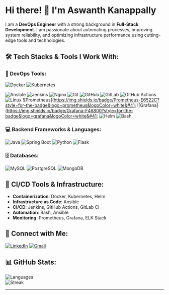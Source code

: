 # Hi there! 👋 I'm Aswanth Kanappally

I am a **DevOps Engineer** with a strong background in **Full-Stack Development**. I am passionate about automating processes, improving system reliability, and optimizing infrastructure performance using cutting-edge tools and technologies.

## 🛠️ Tech Stacks & Tools I Work With:
### 🚀 DevOps Tools:
[//]:![AWS](https://img.shields.io/badge/AWS-232F3E?style=for-the-badge&logo=amazon-aws&logoColor=white)
![Docker](https://img.shields.io/badge/Docker-2496ED?style=for-the-badge&logo=docker&logoColor=white)
![Kubernetes](https://img.shields.io/badge/Kubernetes-326CE5?style=for-the-badge&logo=kubernetes&logoColor=white)

[//]: # (![Terraform]&#40;https://img.shields.io/badge/Terraform-7B42BC?style=for-the-badge&logo=terraform&logoColor=white&#41;)
![Ansible](https://img.shields.io/badge/Ansible-EE0000?style=for-the-badge&logo=ansible&logoColor=white)
![Jenkins](https://img.shields.io/badge/Jenkins-D24939?style=for-the-badge&logo=jenkins&logoColor=white)
![Nginx](https://img.shields.io/badge/Nginx-009639?style=for-the-badge&logo=nginx&logoColor=white)
![Git](https://img.shields.io/badge/Git-F05032?style=for-the-badge&logo=git&logoColor=white)
![GitHub](https://img.shields.io/badge/GitHub-181717?style=for-the-badge&logo=github&logoColor=white)
![GitLab](https://img.shields.io/badge/GitLab-330F63?style=for-the-badge&logo=gitlab&logoColor=white)
![GitHub Actions](https://img.shields.io/badge/GitHub%20Actions-2088FF?style=for-the-badge&logo=github-actions&logoColor=white)
![Linux](https://img.shields.io/badge/Linux-FCC624?style=for-the-badge&logo=linux&logoColor=black)
![Prometheus]&#40;https://img.shields.io/badge/Prometheus-E6522C?style=for-the-badge&logo=prometheus&logoColor=white&#41;
![Grafana]&#40;https://img.shields.io/badge/Grafana-F46800?style=for-the-badge&logo=grafana&logoColor=white&#41;
![Helm](https://img.shields.io/badge/Helm-0F1689?style=for-the-badge&logo=helm&logoColor=white)
![Bash](https://img.shields.io/badge/Bash-4EAA25?style=for-the-badge&logo=gnu-bash&logoColor=white)

[//]: # (## ☁️ Cloud Platforms:)

[//]: # (![AWS]&#40;https://img.shields.io/badge/Amazon%20AWS-232F3E?style=for-the-badge&logo=amazon-aws&logoColor=white&#41;)

[//]: # (![Azure]&#40;https://img.shields.io/badge/Microsoft%20Azure-0078D4?style=for-the-badge&logo=microsoft-azure&logoColor=white&#41;)

[//]: # (![Google Cloud]&#40;https://img.shields.io/badge/Google%20Cloud-4285F4?style=for-the-badge&logo=google-cloud&logoColor=white&#41;)
### 💻 Backend Frameworks & Languages:
![Java](https://img.shields.io/badge/Java-ED8B00?style=for-the-badge&logo=openjdk&logoColor=white)
![Spring Boot](https://img.shields.io/badge/Spring%20Boot-6DB33F?style=for-the-badge&logo=spring-boot&logoColor=white)
![Python](https://img.shields.io/badge/Python-3776AB?style=for-the-badge&logo=python&logoColor=white)
![Flask](https://img.shields.io/badge/Flask-000000?style=for-the-badge&logo=flask&logoColor=white)
### 🗄️ Databases:
![MySQL](https://img.shields.io/badge/MySQL-4479A1?style=for-the-badge&logo=mysql&logoColor=white)
![PostgreSQL](https://img.shields.io/badge/PostgreSQL-336791?style=for-the-badge&logo=postgresql&logoColor=white)
![MongoDB](https://img.shields.io/badge/MongoDB-4EA94B?style=for-the-badge&logo=mongodb&logoColor=white)

## 🔧 CI/CD Tools & Infrastructure:
- **Containerization**: Docker, Kubernetes, Helm
- **Infrastructure as Code**: Ansible
- **CI/CD**: Jenkins, GitHub Actions, GitLab CI
- **Automation**: Bash, Ansible
- **Monitoring**: Prometheus, Grafana, ELK Stack


## 🔗 Connect with Me:
[![LinkedIn](https://img.shields.io/badge/LinkedIn-blue?style=for-the-badge&logo=linkedin)](https://www.linkedin.com/in/aswanthk679/)
[![Gmail](https://img.shields.io/badge/Gmail-red?style=for-the-badge&logo=gmail&logoColor=white)](mailto:aswanthker679@gmail.com)

## 📊 GitHub Stats:
![Languages](https://github-readme-stats.vercel.app/api/top-langs/?username=AswanthK679&layout=compact&theme=dark)\
![Streak](https://github-readme-streak-stats.herokuapp.com/?user=AswanthK679&theme=dark)

[//]: # (## 🛠️ Ongoing Projects:)

[//]: # (- **Infrastructure Automation**: Automating multi-cloud infrastructure with Terraform and Ansible.)

[//]: # (- **CI/CD Pipelines**: Building robust, automated CI/CD pipelines for containerized applications using Jenkins and Kubernetes.)

[//]: # (- **Monitoring & Observability**: Implementing Prometheus and Grafana for full-stack monitoring and alerting on microservices.)

[//]: # (## 💼 My Experience:)

[//]: # (With over [X] years of experience, I specialize in:)

[//]: # (- Automating cloud infrastructure provisioning and management)

[//]: # (- Building and maintaining scalable and secure CI/CD pipelines)

[//]: # (- Implementing monitoring and alerting systems for reliability engineering)

[//]: # (- Working with teams to integrate DevOps practices into the SDLC)

[//]: # (## ⚙️ GitHub Profile Stats:)

[//]: # (- **Stars**: ![GitHub stars]&#40;https://img.shields.io/github/stars/AswanthK679?style=social&#41;)

[//]: # (- **Watchers**: ![GitHub watchers]&#40;https://img.shields.io/github/watchers/AswanthK679/yourrepo?style=social&#41;)

[//]: # (- **Forks**: ![GitHub forks]&#40;https://img.shields.io/github/forks/AswanthK679/yourrepo?style=social&#41;)

---

